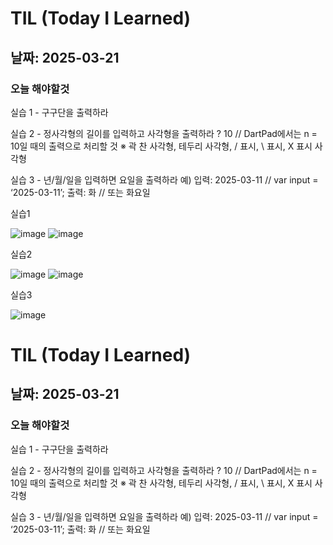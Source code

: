 # TIL (Today I Learned)
## 날짜: 2025-03-21
### 오늘 해야할것
실습 1 - 구구단을 출력하라

실습 2 - 정사각형의 길이를 입력하고 사각형을 출력하라
? 10 // DartPad에서는 n = 10일 때의 출력으로 처리할 것
※ 곽 찬 사각형, 테두리 사각형, / 표시, \ 표시, X 표시 사각형

실습 3 - 년/월/일을 입력하면 요일을 출력하라 예)
입력: 2025-03-11 // var input = ‘2025-03-11’;
출력: 화 // 또는 화요일

실습1

![image](https://github.com/user-attachments/assets/ea3cb9da-cd8b-4d4a-8732-3411dc161122)
![image](https://github.com/user-attachments/assets/ba7f4d6a-0c1d-4cc2-b15a-851c809cb687)


실습2

![image](https://github.com/user-attachments/assets/c62f4142-234c-41bb-a9fd-9db6ed28d164)
![image](https://github.com/user-attachments/assets/90d8fec3-973b-446a-9d32-afec1b43f8dd)


실습3

![image](https://github.com/user-attachments/assets/fa8499ad-94ef-4728-bbdc-f091f54f633f)

# TIL (Today I Learned)
## 날짜: 2025-03-21
### 오늘 해야할것
실습 1 - 구구단을 출력하라

실습 2 - 정사각형의 길이를 입력하고 사각형을 출력하라
? 10 // DartPad에서는 n = 10일 때의 출력으로 처리할 것
※ 곽 찬 사각형, 테두리 사각형, / 표시, \ 표시, X 표시 사각형

실습 3 - 년/월/일을 입력하면 요일을 출력하라 예)
입력: 2025-03-11 // var input = ‘2025-03-11’;
출력: 화 // 또는 화요일
